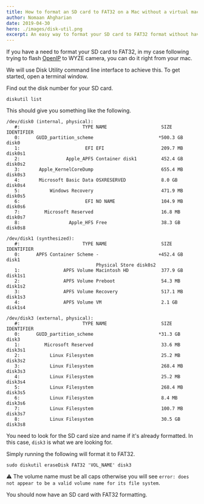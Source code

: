 ```yaml
---
title: How to format an SD card to FAT32 on a Mac without a virtual machine
author: Nomaan Ahgharian
date: 2019-04-30
hero: ./images/disk-util.png
excerpt: An easy way to format your SD card to FAT32 format without having to use virtual box or any windows machine.
---
```


If you have a need to format your SD card to FAT32, in my case following trying to flash [OpenIP](https://github.com/openipcamera/openipc-firmware) to WYZE camera, you can do it right from your mac.

We will use Disk Utility command line interface to achieve this. To get started, open a terminal window.

Find out the disk number for your SD card.

```
diskutil list
```

This should give you something like the following.

```
/dev/disk0 (internal, physical):
   #:                       TYPE NAME                    SIZE       IDENTIFIER
   0:      GUID_partition_scheme                        *500.3 GB   disk0
   1:                        EFI EFI                     209.7 MB   disk0s1
   2:                 Apple_APFS Container disk1         452.4 GB   disk0s2
   3:       Apple_KernelCoreDump                         655.4 MB   disk0s3
   4:       Microsoft Basic Data OSXRESERVED             8.0 GB     disk0s4
   5:           Windows Recovery                         471.9 MB   disk0s5
   6:                        EFI NO NAME                 104.9 MB   disk0s6
   7:         Microsoft Reserved                         16.8 MB    disk0s7
   8:                  Apple_HFS Free                    38.3 GB    disk0s8

/dev/disk1 (synthesized):
   #:                       TYPE NAME                    SIZE       IDENTIFIER
   0:      APFS Container Scheme -                      +452.4 GB   disk1
                                 Physical Store disk0s2
   1:                APFS Volume Macintosh HD            377.9 GB   disk1s1
   2:                APFS Volume Preboot                 54.3 MB    disk1s2
   3:                APFS Volume Recovery                517.1 MB   disk1s3
   4:                APFS Volume VM                      2.1 GB     disk1s4

/dev/disk3 (external, physical):
   #:                       TYPE NAME                    SIZE       IDENTIFIER
   0:      GUID_partition_scheme                        *31.3 GB    disk3
   1:         Microsoft Reserved                         33.6 MB    disk3s1
   2:           Linux Filesystem                         25.2 MB    disk3s2
   3:           Linux Filesystem                         268.4 MB   disk3s3
   4:           Linux Filesystem                         25.2 MB    disk3s4
   5:           Linux Filesystem                         268.4 MB   disk3s5
   6:           Linux Filesystem                         8.4 MB     disk3s6
   7:           Linux Filesystem                         100.7 MB   disk3s7
   8:           Linux Filesystem                         30.5 GB    disk3s8
```

You need to look for the SD card size and name if it's already formatted. In this case, `disk3` is what we are looking for.

Simply running the following will format it to FAT32.

`sudo diskutil eraseDisk FAT32 'VOL_NAME' disk3`

⚠️ The volume name must be all caps otherwise you will see `error: does not appear to be a valid volume name for its file system`.

You should now have an SD card with FAT32 formatting.
